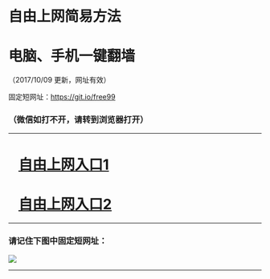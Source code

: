 ﻿# 自由上网简易方法

# 电脑、手机一键翻墙

（2017/10/09 更新，网址有效）

固定短网址：https://git.io/free99

### （微信如打不开，请转到浏览器打开）


***





# &nbsp;&nbsp; <a href="http://ft86131990.fwq-tz-1001.info/fwqtz01.html?t=100900130535 " target="_blank">自由上网入口1</a>
# &nbsp;&nbsp; <a href="http://ft18974708.fwq-tz-1002.info/fwqtz02.html?t=10090018937 " target="_blank">自由上网入口2</a>
***

### 请记住下图中固定短网址：

<img src="https://s3-us-west-2.amazonaws.com/fwq-1001/yjfq-20170905okok.png" /> 


***

